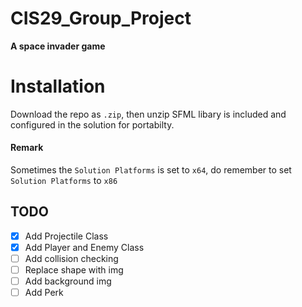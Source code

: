 # CIS29_Group_Project
  **A space invader game**
 # Installation
 Download the repo as ```.zip```, then unzip
 SFML libary is included and configured in the solution for portabilty.
#### Remark
Sometimes the ```Solution Platforms``` is set to ```x64```, do remember to set ```Solution Platforms``` to ```x86```

## TODO
 - [X] Add Projectile Class
 - [X] Add Player and Enemy Class
 - [ ] Add collision checking
 - [ ] Replace shape with img
 - [ ] Add background img
 - [ ] Add Perk
